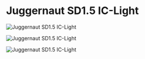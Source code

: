 # Juggernaut SD1.5 IC-Light

![Juggernaut SD1.5 IC-Light](https://i.ibb.co/rZ93Q0s/workflow.png)

![Juggernaut SD1.5 IC-Light](https://i.ibb.co/ZYx6pht/2374904.webp)

![Juggernaut SD1.5 IC-Light](https://i.ibb.co/kmTgzCm/Comfy-UI-temp-cdcec-00004.png)
